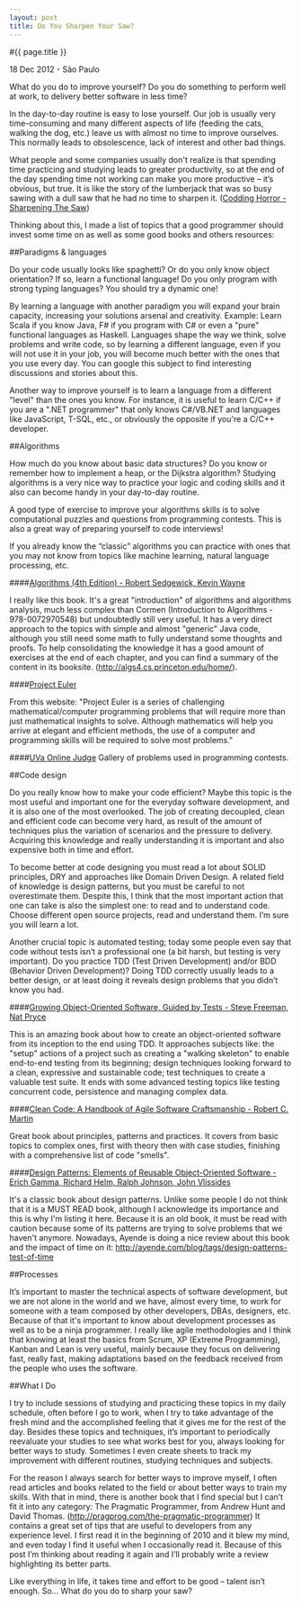 ```yaml
---
layout: post
title: Do You Sharpen Your Saw?
---
```


#{{ page.title }}

<p class="date">18 Dec 2012 - São Paulo</p>

What do you do to improve yourself? Do you do something to perform well at work, to delivery better software in less time?

In the day-to-day routine is easy to lose yourself. Our job is usually very time-consuming and many different aspects of life (feeding the cats, walking the dog, etc.) leave us with almost no time to improve ourselves. This normally leads to obsolescence, lack of interest and other bad things. 

What people and some companies usually don't realize is that spending time practicing and studying leads to greater productivity, so at the end of the day spending time not working can make you more productive – it’s obvious, but true. It is like the story of the lumberjack that was so busy sawing with a dull saw that he had no time to sharpen it. ([Codding Horror - Sharpening The Saw](http://www.codinghorror.com/blog/2009/03/sharpening-the-saw.html))

Thinking about this, I made a list of topics that a good programmer should invest some time on as well as some good books and others resources:

##Paradigms & languages

Do your code usually looks like spaghetti? Or do you only know object orientation? If so, learn a functional language! Do you only program with strong typing languages? You should try a dynamic one!

By learning a language with another paradigm you will expand your brain capacity, increasing your solutions arsenal and creativity. Example: Learn Scala if you know Java, F# if you program with C# or even a "pure" functional languages as Haskell. Languages shape the way we think, solve problems and write code, so by learning a different language, even if you will not use it in your job, you will become much better with the ones that you use every day. You can google this subject to find interesting discussions and stories about this.

Another way to improve yourself is to learn a language from a different "level" than the ones you know. For instance, it is useful to learn C/C++ if you are a ".NET programmer" that only knows C#/VB.NET and languages like JavaScript, T-SQL, etc., or obviously the opposite if you're a C/C++ developer.

##Algorithms

How much do you know about basic data structures? Do you know or remember how to implement a heap, or the Dijkstra algorithm? Studying algorithms is a very nice way to practice your logic and coding skills and it also can become handy in your day-to-day routine.

A good type of exercise to improve your algorithms skills is to solve computational puzzles and questions from programming contests. This is also a great way of preparing yourself to code interviews!

If you already know the “classic” algorithms you can practice with ones that you may not know from topics like machine learning, natural language processing, etc.

####[Algorithms (4th Edition) - Robert Sedgewick, Kevin Wayne](http://www.amazon.com/Algorithms-4th-Edition-Robert-Sedgewick/dp/032157351X/)

I really like this book. It's a great "introduction" of algorithms and algorithms analysis, much less complex than Cormen (Introduction to Algorithms - 978-0072970548) but undoubtedly still very useful. It has a very direct approach to the topics with simple and almost "generic" Java code, although you still need some math to fully understand some thoughts and proofs. To help consolidating the knowledge it has a good amount of exercises at the end of each chapter, and you can find a summary of the content in its booksite. (http://algs4.cs.princeton.edu/home/).

####[Project Euler](http://projecteuler.net/)

From this website: "Project Euler is a series of challenging mathematical/computer programming problems that will require more than just mathematical insights to solve. Although mathematics will help you arrive at elegant and efficient methods, the use of a computer and programming skills will be required to solve most problems."

####[UVa Online Judge](http://uva.onlinejudge.org/)
Gallery of problems used in programming contests.

##Code design

Do you really know how to make your code efficient? Maybe this topic is the most useful and important one for the everyday software development, and it is also one of the most overlooked. The job of creating decoupled, clean and efficient code can become very hard, as result of the amount of techniques plus the variation of scenarios and the pressure to delivery. Acquiring this knowledge and really understanding it is important and also expensive both in time and effort.

To become better at code designing you must read a lot about SOLID principles, DRY and approaches like Domain Driven Design. A related field of knowledge is design patterns, but you must be careful to not overestimate them. Despite this, I think that the most important action that one can take is also the simplest one: to read and to understand code. Choose different open source projects, read and understand them. I’m sure you will learn a lot.

Another crucial topic is automated testing; today some people even say that code without tests isn’t a professional one (a bit harsh, but testing is very important). Do you practice TDD (Test Driven Development) and/or BDD (Behavior Driven Development)? Doing TDD correctly usually leads to a better design, or at least doing it reveals design problems that you didn’t know you had.

####[Growing Object-Oriented Software, Guided by Tests - Steve Freeman, Nat Pryce](http://www.amazon.com/Growing-Object-Oriented-Software-Guided-Tests/dp/0321503627)

This is an amazing book about how to create an object-oriented software from its inception to the end using TDD. It approaches subjects like: the "setup" actions of a project such as creating a "walking skeleton" to enable end-to-end testing from its beginning; design techniques looking forward to a clean, expressive and sustainable code; test techniques to create a valuable test suite. It ends with some advanced testing topics like testing concurrent code, persistence and managing complex data.

####[Clean Code: A Handbook of Agile Software Craftsmanship - Robert C. Martin](http://www.amazon.com/Clean-Code-Handbook-Software-Craftsmanship/dp/0132350882)

Great book about principles, patterns and practices. It covers from basic topics to complex ones, first with theory then with case studies, finishing with a comprehensive list of code "smells".

####[Design Patterns: Elements of Reusable Object-Oriented Software - Erich Gamma, Richard Helm, Ralph Johnson, John Vlissides](http://www.amazon.com/Design-Patterns-Elements-Reusable-Object-Oriented/dp/0201633612)

It's a classic book about design patterns. Unlike some people I do not think that it is a MUST READ book, although I acknowledge its importance and this is why I'm listing it here. Because it is an old book, it must be read with caution because some of its patterns are trying to solve problems that we haven't anymore. Nowadays, Ayende is doing a nice review about this book and the impact of time on it: http://ayende.com/blog/tags/design-patterns-test-of-time

##Processes

It’s important to master the technical aspects of software development, but we are not alone in the world and we have, almost every time, to work for someone with a team composed by other developers, DBAs, designers, etc. Because of that it's important to know about development processes as well as to be a ninja programmer.
I really like agile methodologies and I think that knowing at least the basics from Scrum, XP (Extreme Programming), Kanban and Lean is very useful, mainly because they focus on delivering fast, really fast, making adaptations based on the feedback received from the people who uses the software.

##What I Do

I try to include sessions of studying and practicing these topics in my daily schedule, often before I go to work, when I try to take advantage of the fresh mind and the accomplished feeling that it gives me for the rest of the day.
Besides these topics and techniques, it’s important to periodically reevaluate your studies to see what works best for you, always looking for better ways to study. Sometimes I even create sheets to track my improvement with different routines, studying techniques and subjects.

For the reason I always search for better ways to improve myself, I often read articles and books related to the field or about better ways to train my skills. With that in mind, there is another book that I find special but I can’t fit it into any category: The Pragmatic Programmer, from Andrew Hunt and David Thomas. (http://pragprog.com/the-pragmatic-programmer)
It contains a great set of tips that are useful to developers from any experience level. I first read it in the beginning of 2010 and it blew my mind, and even today I find it useful when I occasionally read it. Because of this post I’m thinking about reading it again and I’ll probably write a review highlighting its better parts.

Like everything in life, it takes time and effort to be good – talent isn’t enough. So... What do you do to sharp your saw?